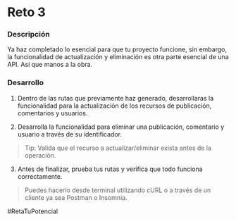 # Reto 3
### Descripción
Ya haz completado lo esencial para que tu proyecto funcione, sin embargo, la funcionalidad de actualización y eliminación es otra parte esencial de una API. Así que manos a la obra.

### Desarrollo
1. Dentro de las rutas que previamente haz generado, desarrollaras la funcionalidad para la actualización de los recursos de publicación, comentarios y usuarios.

2. Desarrolla la funcionalidad para eliminar una publicación, comentario y usuario a través de su identificador.
> Tip: Valida que el recurso a actualizar/eliminar exista antes de la operación.

3. Antes de finalizar, prueba tus rutas y verifica que todo funciona correctamente.
> Puedes hacerlo desde terminal utilizando cURL o a través de un cliente ya sea Postman o Insomnia.

#RetaTuPotencial